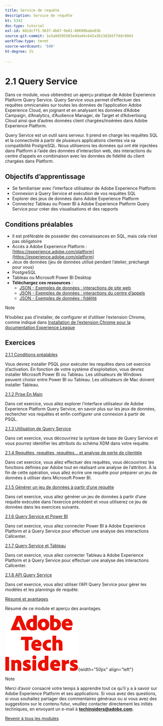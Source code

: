 ```yaml
---
title: Service de requête
description: Service de requête
kt: 5342
doc-type: tutorial
exl-id: 881dcff5-3637-4b67-9e61-88690babe83b
source-git-commit: 1e3a8d585503eddad4c642a3b13d2b5f7ddc9943
workflow-type: tm+mt
source-wordcount: '549'
ht-degree: 1%

---
```


# 2.1 Query Service

Dans ce module, vous obtiendrez un aperçu pratique de Adobe Experience Platform Query Service. Query Service vous permet d’effectuer des requêtes omnicanales sur toutes les données de l’application Adobe Experience Cloud, en joignant et en analysant les données d’Adobe Campaign, d’Analytics, d’Audience Manager, de Target et d’Advertising Cloud ainsi que d’autres données client chargées/insérées dans Adobe Experience Platform.

Query Service est un outil sans serveur. Il prend en charge les requêtes SQL et la connectivité à partir de plusieurs applications clientes via sa compatibilité PostgreSQL.
Nous utiliserons les données qui ont été injectées dans Platform à l’aide des données d’interaction web, des interactions du centre d’appels en combinaison avec les données de fidélité du client chargées dans Platform.

## Objectifs d’apprentissage

- Se familiariser avec l’interface utilisateur de Adobe Experience Platform
- Connexion à Query Service et exécution de vos requêtes SQL
- Explorer des jeux de données dans Adobe Experience Platform
- Connectez Tableau ou Power BI à Adobe Experience Platform Query Service pour créer des visualisations et des rapports

## Conditions préalables

- Il est préférable de posséder des connaissances en SQL, mais cela n’est pas obligatoire
- Accès à Adobe Experience Platform : [https://experience.adobe.com/platform](https://experience.adobe.com/platform)
- Jeux de données (jeu de données utilisé pendant l’atelier, préchargé pour vous)
- PostgreSQL
- Tableau ou Microsoft Power BI Desktop
- **Téléchargez ces ressources** :
   - [JSON - Exemples de données : interactions de site web](./../../../../assets/json/ee.json)
   - [JSON - Exemples de données : interactions du centre d’appels](./../../../../assets/json/callcenter.json)
   - [JSON - Exemples de données : fidélité](./../../../../assets/json/loyalty.json)

>[!NOTE]
>
>N’oubliez pas d’installer, de configurer et d’utiliser l’extension Chrome, comme indiqué dans [Installation de l’extension Chrome pour la documentation Experience League](../../../getting-started/gettingstarted/ex1.md)

## Exercices

[2.1.1 Conditions préalables](./ex1.md)

Vous devrez installer PSQL pour exécuter les requêtes dans cet exercice d’activation. En fonction de votre système d&#39;exploitation, vous devrez installer Microsoft Power BI ou Tableau. Les utilisateurs de Windows peuvent choisir entre Power BI ou Tableau. Les utilisateurs de Mac doivent installer Tableau.

[2.1.2 Prise En Main](./ex2.md)

Dans cet exercice, vous allez explorer l’interface utilisateur de Adobe Experience Platform Query Service, en savoir plus sur les jeux de données, rechercher vos requêtes et enfin configurer une connexion à partir de PSQL.

[2.1.3 Utilisation de Query Service](./ex3.md)

Dans cet exercice, vous découvrirez la syntaxe de base de Query Service et vous pourrez identifier les attributs du schéma XDM dans votre requête.

[2.1.4 Requêtes, requêtes, requêtes... et analyse de perte de clientèle](./ex4.md)

Dans cet exercice, vous allez effectuer des requêtes, vous découvrirez les fonctions définies par Adobe tout en réalisant une analyse de l’attrition. À la fin de cette opération, vous allez écrire une requête pour préparer un jeu de données à utiliser dans Microsoft Power BI.

[2.1.5 Générer un jeu de données à partir d’une requête](./ex5.md)

Dans cet exercice, vous allez générer un jeu de données à partir d’une requête exécutée dans l’exercice précédent et vous utiliserez ce jeu de données dans les exercices suivants.

[2.1.6 Query Service et Power BI](./ex6.md)

Dans cet exercice, vous allez connecter Power BI à Adobe Experience Platform et à Query Service pour effectuer une analyse des interactions Callcenter.

[2.1.7 Query Service et Tableau](./ex7.md)

Dans cet exercice, vous allez connecter Tableau à Adobe Experience Platform et à Query Service pour effectuer une analyse des interactions Callcenter.

[2.1.8 API Query Service](./ex8.md)

Dans cet exercice, vous allez utiliser l’API Query Service pour gérer les modèles et les plannings de requête.

[Résumé et avantages](./summary.md)

Résumé de ce module et aperçu des avantages.

![Insiders de la technologie ](./../../../../assets/images/techinsiders.png){width="50px" align="left"}

>[!NOTE]
>
>Merci d’avoir consacré votre temps à apprendre tout ce qu’il y a à savoir sur Adobe Experience Platform et ses applications. Si vous avez des questions, si vous souhaitez partager des commentaires généraux ou si vous avez des suggestions sur le contenu futur, veuillez contacter directement les initiés techniques, en envoyant un e-mail à **techinsiders@adobe.com**.

[Revenir à tous les modules](./../../../../overview.md)
